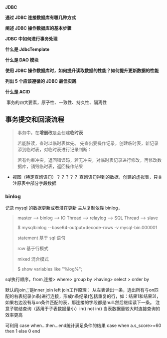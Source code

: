  

**JDBC**

 

**通过 JDBC 连接数据库有哪几种方式**

**阐述 JDBC 操作数据库的基本步骤**

**JDBC** **中如何进行事务处理**

**什么是 JdbcTemplate**

**什么是 DAO 模块**

**使用 JDBC 操作数据库时，如何提升读取数据的性能？如何提升更新数据的性能**

**列出 5 个应该遵循的 JDBC 最佳实践**



**什么是 ACID**

​     事务的四大要素，原子性、一致性、持久性、隔离性



## 事务提交和回滚流程

> 事务中，在**增删改**是会创建**临时表**
>
> 若能脏读，查时以临时表优先。
> 先查出要操作记录，创建临时表，新记录添到临时表，对临时表进行记录判断：
>
> 若有约束冲突，返回错误码，若无冲突，对临时表记录进行修改，再修改数据库，销毁临时表，返回操作结果



* 视图（特定查询语句）？？？？？
  查询语句得到的数据，创建的虚拟表，只关注原表中部分字段数据



### binlog

记录 mysql 的数据更新或者潜在更新
主从复制依靠 binlog， 

> master --> binlog --> IO Thread --> relaylog --> SQL Thread --> slave
>
> $ mysqlbinlog --base64-output=decode-rows -v mysql-bin.000001
>
> statement  基于 sql 语句
>
> row  基于行模式
>
> mixed  混合模式
>
> $ show variables like "%log%";



sql执行顺序，from,连接> where> group by  >having> select > order by

默认的join,','是inner join
left join工作原理：
从左表读出一条，选出所有与on匹配的右表纪录(n条)进行连接，形成n条纪录(包括重复的行，如：结果1和结果3)，如果右边没有与on条件匹配的表，那连接的字段都是null.然后继续读下一条。
注意子联结查询（适用于子表数据量小）in() not in()
当表数据量较大时连接查询的效率更高

可利用 case when...then...end统计满足条件的结果 
case when a.s_score>=60 then 1 else 0 end



















